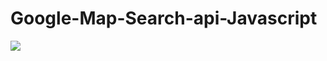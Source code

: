 # Google-Map-Search-api-Javascript

<img src="https://s3.postimg.io/gfrwjo4qr/google_map_search_api.png" />
